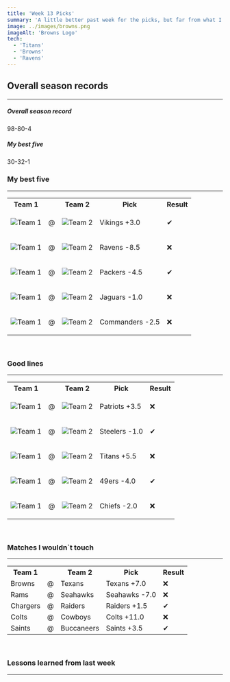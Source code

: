 ```yaml
---
title: 'Week 13 Picks'
summary: 'A little better past week for the picks, but far from what I still need to recover the losses of the previous weeks'
image: ../images/browns.png
imageAlt: 'Browns Logo'
tech:
  - 'Titans'
  - 'Browns'
  - 'Ravens'
---
```


## Overall season records

---

<h5> Overall season record </h5>
98-80-4

<h5> My best five </h5>
30-32-1

### My best five

---

<table class="picks_table">
    <tr>
        <th>Team 1</th>
        <th></th>
        <th>Team 2</th>
        <th>Pick</th>
        <th>Result</th>
    </tr> 
    <tr>
        <td><img src="/images/jets.png"  alt="Team 1"></td>
        <td>@</td>
        <td><img src="/images/vikings.png"  alt="Team 2"></td>
        <td><p>Vikings +3.0</p></td>
        <td>✔</td>
    </tr>
    <tr>
        <td><img src="/images/broncos.png"  alt="Team 1"></td>
        <td>@</td>
        <td><img src="/images/ravens.png"  alt="Team 2"></td>
        <td><p>Ravens -8.5</p></td>
        <td>❌</td>
    </tr> 
    <tr>
        <td><img src="/images/packers.png"  alt="Team 1"></td>
        <td>@</td>
        <td><img src="/images/bears.png"  alt="Team 2"></td>
        <td><p>Packers -4.5</p></td>
        <td>✔</td>
    </tr> 
    <tr>
        <td><img src="/images/jaguars.png"  alt="Team 1"></td>
        <td>@</td>
        <td><img src="/images/lions.png"  alt="Team 2"></td>
        <td><p>Jaguars -1.0</p></td>
        <td>❌</td>
    </tr> 
    <tr>
        <td><img src="/images/wft.png"  alt="Team 1"></td>
        <td>@</td>
        <td><img src="/images/giants.png"  alt="Team 2"></td>
        <td><p>Commanders -2.5</p></td>
        <td>❌</td>
    </tr>
</table>
<br />

### Good lines

---

<table class="picks_table">
    <tr>
        <th>Team 1</th>
        <th></th>
        <th>Team 2</th>
        <th>Pick</th>
        <th>Result</th>
    </tr> 
    <tr>
        <td><img src="/images/patriots.png"  alt="Team 1"></td>
        <td>@</td>
        <td><img src="/images/bills.png"  alt="Team 2"></td>
        <td><p>Patriots +3.5</p></td>
        <td>❌</td>
    </tr>
    <tr>
        <td><img src="/images/steelers.png"  alt="Team 1"></td>
        <td>@</td>
        <td><img src="/images/falcons.png"  alt="Team 2"></td>
        <td><p>Steelers -1.0</p></td>
        <td>✔</td>
    </tr>
    <tr>
        <td><img src="/images/titans.png"  alt="Team 1"></td>
        <td>@</td>
        <td><img src="/images/eagles.png"  alt="Team 2"></td>
        <td><p>Titans +5.5</p></td>
        <td>❌</td>
    </tr> 
    <tr>
        <td><img src="/images/dolphins.png"  alt="Team 1" ></td>
        <td>@</td>
        <td><img src="/images/49ers.png"  alt="Team 2" ></td>
        <td><p>49ers -4.0</p></td>
        <td>✔</td>
    </tr>
    <tr>
        <td><img src="/images/chiefs.png"  alt="Team 1" ></td>
        <td>@</td>
        <td><img src="/images/bengals.png"  alt="Team 2" ></td>
        <td><p>Chiefs -2.0</p></td>
        <td>❌</td>
    </tr>
</table>
<br />

### Matches I wouldn`t touch

---

<table class="picks_table">
    <tr>
        <th>Team 1</th>
        <th></th>
        <th>Team 2</th>
        <th>Pick</th>
        <th>Result</th>
    </tr> 
    <tr>
        <td>Browns</td><td>@</td><td>Texans</td>
        <td>Texans +7.0</td><td>❌</td>
    </tr>
    <tr>
        <td>Rams</td><td>@</td><td>Seahawks</td>
        <td>Seahawks -7.0</td><td>❌</td>
    </tr> 
    <tr>
        <td>Chargers</td><td>@</td><td>Raiders</td>
        <td>Raiders +1.5</td><td>✔</td>
    </tr> 
    <tr>
        <td>Colts</td><td>@</td><td>Cowboys</td>
        <td>Colts +11.0</td><td>❌</td>
    </tr> 
    <tr>
        <td>Saints</td><td>@</td><td>Buccaneers</td>
        <td>Saints +3.5</td><td>✔</td>
    </tr>
</table>
<br />

### Lessons learned from last week

---
